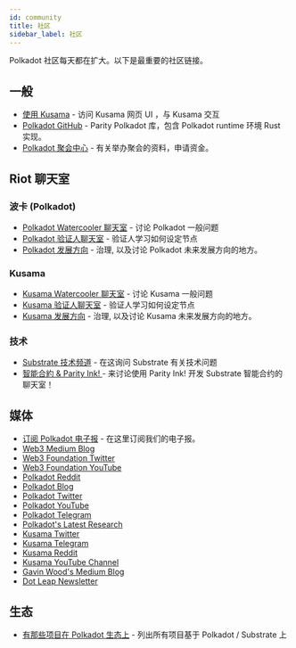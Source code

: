 ```yaml
---
id: community
title: 社区
sidebar_label: 社区
---
```


Polkadot 社区每天都在扩大。以下是最重要的社区链接。

## 一般

- [使用 Kusama](https://polkadot.js.org/apps/#/explorer) - 访问 Kusama 网页 UI ，与 Kusama 交互
- [Polkadot GitHub](https://github.com/paritytech/polkadot/) - Parity Polkadot 库，包含 Polkadot runtime 环境 Rust 实现。
- [Polkadot 聚会中心](https://www.notion.so/web3foundation/Polkadot-Meetup-Hub-4511c156770e4ba9936386d8be5fe5be) - 有关举办聚会的资料，申请资金。

## Riot 聊天室

### 波卡 (Polkadot)

- [Polkadot Watercooler 聊天室](https://riot.im/app/#/room/!FdCojkeGzZLSEoiecf:web3.foundation?via=matrix.parity.io&via=matrix.org&via=web3.foundation) - 讨论 Polkadot 一般问题
- [Polkadot 验证人聊天室](https://riot.im/app/#/room/#polkadot-validator-lounge:matrix.org) - 验证人学习如何设定节点
- [Polkadot 发展方向](https://riot.im/app/#/room/!OwgojQyBzTlUQGGLhq:matrix.parity.io?via=matrix.parity.io&via=matrix.org&via=web3.foundation) - 治理, 以及讨论 Polkadot 未来发展方向的地方。

### Kusama

- [Kusama Watercooler 聊天室](https://riot.im/app/#/room/%23kusamawatercooler:polkadot.builders) - 讨论 Kusama 一般问题
- [Kusama 验证人聊天室](https://riot.im/app/#/room/!LhjZccBOqFNYKLdmbb:polkadot.builders?via=matrix.parity.io&via=matrix.org&via=web3.foundation) - 验证人学习如何设定节点
- [Kusama 发展方向](https://riot.im/app/#/room/!QXMnIJzxlnVrvRzhUA:matrix.parity.io?via=matrix.parity.io&via=matrix.org&via=web3.foundation) - 治理, 以及讨论 Kusama 未来发展方向的地方。

### 技术

- [Substrate 技术频道](https://riot.im/app/#/room/#substrate-technical:matrix.org) - 在这询问 Substrate 有关技术问题
- [智能合約 & Parity Ink! ](https://riot.im/app/#/room/!tYUCYdSvSYPMjWNDDD:matrix.parity.io?via=matrix.parity.io&via=matrix.org&via=web3.foundation) - 来讨论使用 Parity Ink! 开发 Substrate 智能合约的聊天室！

## 媒体

- [订阅 Polkadot 电子报](https://share.hsforms.com/1LL1CBwiASxC5pJUYZAiDVw4752a) - 在这里订阅我们的电子报。
- [Web3 Medium Blog](https://medium.com/@web3)
- [Web3 Foundation Twitter](https://twitter.com/web3foundation)
- [Web3 Foundation YouTube](https://www.youtube.com/channel/UClnw_bcNg4CAzF772qEtq4g)
- [Polkadot Reddit](https://www.reddit.com/r/dot/)
- [Polkadot Blog](https://polkadot.network/blog/)
- [Polkadot Twitter](https://twitter.com/polkadotnetwork)
- [Polkadot YouTube](https://www.youtube.com/channel/UCB7PbjuZLEba_znc7mEGNgw)
- [Polkadot Telegram](https://t.me/PolkadotOfficial)
- [Polkadot's Latest Research](https://research.web3.foundation/en/latest/polkadot/)
- [Kusama Twitter](https://twitter.com/kusamanetwork)
- [Kusama Telegram](https://t.me/kusamanetworkofficial)
- [Kusama Reddit](https://www.reddit.com/r/Kusama)
- [Kusama YouTube Channel](http://youtube.com/c/kusamanetwork)
- [Gavin Wood's Medium Blog](https://medium.com/@gavofyork)
- [Dot Leap Newsletter](https://dotleap.substack.com/)

## 生态

- [有那些项目在 Polkadot 生态上](https://forum.web3.foundation/t/teams-building-on-polkadot/67) - 列出所有项目基于 Polkadot / Substrate 上
